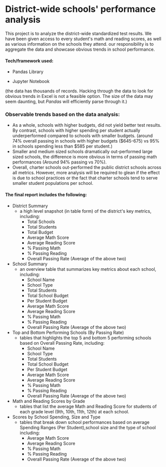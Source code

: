 # District-wide schools' performance analysis
This project is to analyze the district-wide standardized test results. We have been given access to every student's math and reading scores, as well as various information on the schools they attend. our responsibility is to aggregate the data and showcase obvious trends in school performance.

#### Tech/framework used:

* Pandas Library

* Jupyter Notebook

(the data has thousands of records. Hacking through the data to look for obvious trends in Excel is not a feasible option. The size of the data may seem daunting, but *Pandas* will efficiently parse through it.)

### Observable trends based on the data analysis:
* As a whole, schools with higher budgets, did not yield better test results. By contrast, schools with higher spending per student actually underperformed compared to schools with smaller budgets. (around 74% overall passing in schools with higher budgets (\$645-675) vs 95% in schools spending less than \$585 per student.)
* Smaller and medium sized schools dramatically out-performed large sized schools, the difference is more obvious in terms of passing math performances (Around 94% passing vs 70%).
* Overall, charter schools out-performed the public district schools across all metrics. However, more analysis will be required to glean if the effect is due to school practices or the fact that charter schools tend to serve smaller student populations per school.

#### The final report includes the following:

* District Summary
  * a high level snapshot (in table form) of the district's key metrics, including:
    *  Total Schools
    *  Total Students
    *  Total Budget
    *  Average Math Score
    *  Average Reading Score
    *  % Passing Math
    *  % Passing Reading
    *  Overall Passing Rate (Average of the above two)
* School Summary
  * an overview table that summarizes key metrics about each school, including:
    * School Name
    * School Type
    * Total Students
    * Total School Budget
    * Per Student Budget
    * Average Math Score
    * Average Reading Score
    * % Passing Math
    * % Passing Reading
    * Overall Passing Rate (Average of the above two)
* Top and Bottom Performing Schools (By Passing Rate)
  * tables that highlights the top 5 and bottom 5 performing schools based on Overall Passing Rate, including:
    * School Name
    * School Type
    * Total Students
    * Total School Budget
    * Per Student Budget
    * Average Math Score
    * Average Reading Score
    * % Passing Math
    * % Passing Reading
    * Overall Passing Rate (Average of the above two)
* Math and Reading Scores by Grade
  * tables that list the average Math and Reading Score for students of each grade level (9th, 10th, 11th, 12th) at each school.
* Scores by School Spending, Size and Type 
  * tables that break down school performances based on average Spending Ranges (Per Student),school size and the type of school including:
    * Average Math Score
    * Average Reading Score
    * % Passing Math
    * % Passing Reading
    * Overall Passing Rate (Average of the above two)

